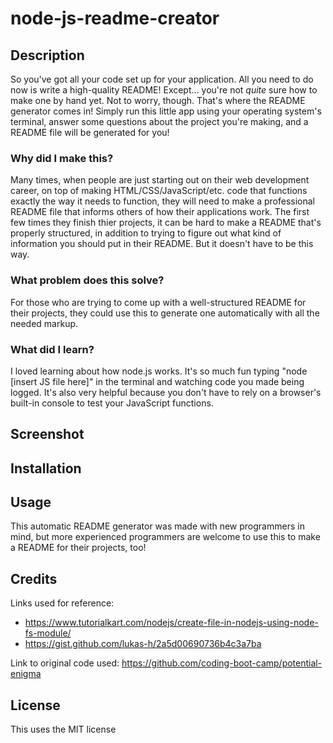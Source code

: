 # node-js-readme-creator
## Description
So you've got all your code set up for your application. All you need to do now is write a high-quality README! Except... you're not *quite* sure how to make one by hand yet. Not to worry, though. That's where the README generator comes in! Simply run this little app using your operating system's terminal, answer some questions about the project you're making, and a README file will be generated for you!
### Why did I make this?
Many times, when people are just starting out on their web development career, on top of making HTML/CSS/JavaScript/etc. code that functions exactly the way it needs to function, they will need to make a professional README file that informs others of how their applications work. The first few times they finish thier projects, it can be hard to make a README that's properly structured, in addition to trying to figure out what kind of information you should put in their README. But it doesn't have to be this way.
### What problem does this solve?
For those who are trying to come up with a well-structured README for their projects, they could use this to generate one automatically with all the needed markup.
### What did I learn?
I loved learning about how node.js works. It's so much fun typing "node [insert JS file here]" in the terminal and watching code you made being logged. It's also very helpful because you don't have to rely on a browser's built-in console to test your JavaScript functions.
## Screenshot
## Installation
## Usage
This automatic README generator was made with new programmers in mind, but more experienced programmers are welcome to use this to make a README for their projects, too!
## Credits
Links used for reference: 
* https://www.tutorialkart.com/nodejs/create-file-in-nodejs-using-node-fs-module/
* https://gist.github.com/lukas-h/2a5d00690736b4c3a7ba

Link to original code used: https://github.com/coding-boot-camp/potential-enigma
## License
This uses the MIT license